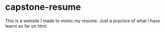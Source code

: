 # capstone-resume
This is a website I made to mimic my resume. Just a practice of what I have learnt so far on html
